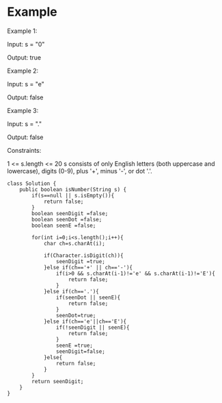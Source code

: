 # Example
Example 1:

Input: s = "0"

Output: true

Example 2:

Input: s = "e"

Output: false

Example 3:

Input: s = "."

Output: false

 

Constraints:

1 <= s.length <= 20
s consists of only English letters (both uppercase and lowercase), digits (0-9), plus '+', minus '-', or dot '.'.



```
class Solution {
    public boolean isNumber(String s) {
        if(s==null || s.isEmpty()){
            return false;
        }
        boolean seenDigit =false;
        boolean seenDot =false;
        boolean seenE =false;

        for(int i=0;i<s.length();i++){
            char ch=s.charAt(i);

            if(Character.isDigit(ch)){
                seenDigit =true;
            }else if(ch=='+' || ch=='-'){
                if(i>0 && s.charAt(i-1)!='e' && s.charAt(i-1)!='E'){
                    return false;
                }
            }else if(ch=='.'){
                if(seenDot || seenE){
                    return false;
                }
                seenDot=true;
            }else if(ch=='e'||ch=='E'){
                if(!seenDigit || seenE){
                    return false;
                }
                seenE =true;
                seenDigit=false;
            }else{
                return false;
            }
        }
        return seenDigit;
    }
}
```
